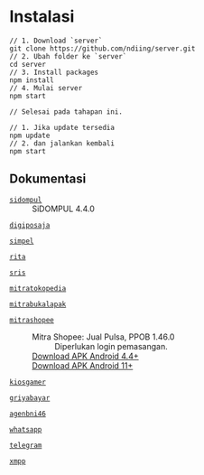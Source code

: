 # Instalasi

```
// 1. Download `server`
git clone https://github.com/ndiing/server.git
// 2. Ubah folder ke `server`
cd server
// 3. Install packages
npm install
// 4. Mulai server
npm start

// Selesai pada tahapan ini.

// 1. Jika update tersedia
npm update
// 2. dan jalankan kembali
npm start
```

## Dokumentasi

<dl>
<dt><a href="./api/sidompul/v1/README.md"><code>sidompul</code></a></dt>
<dd>SiDOMPUL 4.4.0</dd>
</dl>
<dl>
<dt><a href="./api/digiposaja/v1/README.md"><code>digiposaja</code></a></dt>
<dd></dd>
</dl>
<dl>
<dt><a href="./api/simpel/v1/README.md"><code>simpel</code></a></dt>
<dd></dd>
</dl>
<dl>
<dt><a href="./api/rita/v1/README.md"><code>rita</code></a></dt>
<dd></dd>
</dl>
<dl>
<dt><a href="./api/sris/v1/README.md"><code>sris</code></a></dt>
<dd></dd>
</dl>
<dl>
<dt><a href="./api/mitratokopedia/v1/README.md"><code>mitratokopedia</code></a></dt>
<dd></dd>
</dl>
<dl>
<dt><a href="./api/mitrabukalapak/v1/README.md"><code>mitrabukalapak</code></a></dt>
<dd></dd>
</dl>
<dl>
<dt><a href="./api/mitrashopee/v1/README.md"><code>mitrashopee</code></a></dt>
<dd>
    <dl>
        <dt>Mitra Shopee: Jual Pulsa, PPOB 1.46.0</dt>
        <dd>Diperlukan login pemasangan.</dd>
        <dt><a href="./docs/">Download APK Android 4.4+</a></dt>
        <dt><a href="./docs/">Download APK Android 11+</a></dt>
    </dl>
</dd>
</dl>
<dl>
<dt><a href="./api/kiosgamer/v1/README.md"><code>kiosgamer</code></a></dt>
<dd></dd>
</dl>
<dl>
<dt><a href="./api/griyabayar/v1/README.md"><code>griyabayar</code></a></dt>
<dd></dd>
</dl>
<dl>
<dt><a href="./api/agenbni46/v1/README.md"><code>agenbni46</code></a></dt>
<dd></dd>
</dl>
<dl>
<dt><a href="./api/whatsapp/v1/README.md"><code>whatsapp</code></a></dt>
<dd></dd>
</dl>
<dl>
<dt><a href="./api/telegram/v1/README.md"><code>telegram</code></a></dt>
<dd></dd>
</dl>
<dl>
<dt><a href="./api/xmpp/v1/README.md"><code>xmpp</code></a></dt>
<dd></dd>
</dl>
